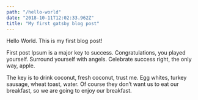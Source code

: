 ```yaml
---
path: "/hello-world"
date: "2018-10-11T12:02:33.962Z"
title: "My first gatsby blog post"
---
```


Hello World. This is my first blog post!

First post Ipsum is a major key to success. Congratulations, you played yourself. Surround yourself with angels. Celebrate success right, the only way, apple.

The key is to drink coconut, fresh coconut, trust me. Egg whites, turkey sausage, wheat toast, water. Of course they don’t want us to eat our breakfast, so we are going to enjoy our breakfast. 